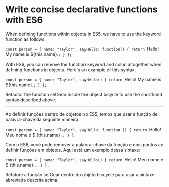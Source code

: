 # Write concise declarative functions with ES6

When defining functions within objects in ES5, we have to use the keyword function as follows:

`const person = {
  name: "Taylor",
  sayHello: function() {
    return `Hello! My name is ${this.name}.`;
  }
};`

With ES6, you can remove the function keyword and colon altogether when defining functions in objects. Here's an example of this syntax:

`const person = {
  name: "Taylor",
  sayHello() {
    return `Hello! My name is ${this.name}.`;
  }
};`

Refactor the function setGear inside the object bicycle to use the shorthand syntax described above.

---

Ao definir funções dentro de objetos no ES5, temos que usar a função de palavra-chave da seguinte maneira:

`const person = {
   name: "Taylor",
   sayHello: function () {
     return `Hello! Meu nome é $ {this.name} .`;
   }
}; `

Com o ES6, você pode remover a palavra-chave da função e dois pontos ao definir funções em objetos. Aqui está um exemplo dessa sintaxe:

`const person = {
   name: "Taylor",
   sayHello() {
     return `Hello! Meu nome é $ {this.name} .`;
   }
}; `

Refatore a função setGear dentro do objeto biccycle para usar a sintaxe abreviada descrita acima.